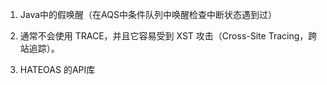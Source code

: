 1. Java中的假唤醒（在AQS中条件队列中唤醒检查中断状态遇到过）

2. 通常不会使用 TRACE，并且它容易受到 XST 攻击（Cross-Site Tracing，跨站追踪）。
3. HATEOAS 的API库




